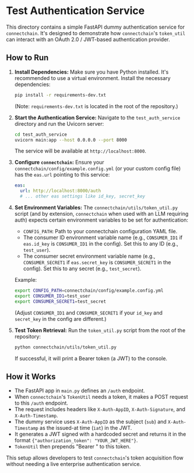 # Test Authentication Service

This directory contains a simple FastAPI dummy authentication service for `connectchain`.
It's designed to demonstrate how `connectchain`'s `token_util` can interact with an OAuth 2.0 / JWT-based authentication provider.

## How to Run

1.  **Install Dependencies:**
    Make sure you have Python installed. It's recommended to use a virtual environment.
    Install the necessary dependencies:
    ```bash
    pip install -r requirements-dev.txt
    ```
    (Note: `requirements-dev.txt` is located in the root of the repository.)

2.  **Start the Authentication Service:**
    Navigate to the `test_auth_service` directory and run the Uvicorn server:
    ```bash
    cd test_auth_service
    uvicorn main:app --host 0.0.0.0 --port 8000
    ```
    The service will be available at `http://localhost:8000`.

3.  **Configure `connectchain`:**
    Ensure your `connectchain/config/example.config.yml` (or your custom config file) has the `eas.url` pointing to this service:
    ```yaml
    eas:
      url: http://localhost:8000/auth
      # ... other eas settings like id_key, secret_key
    ```

4.  **Set Environment Variables:**
    The `connectchain/utils/token_util.py` script (and by extension, `connectchain` when used with an LLM requiring auth) expects certain environment variables to be set for authentication:
    *   `CONFIG_PATH`: Path to your connectchain configuration YAML file.
    *   The consumer ID environment variable name (e.g., `CONSUMER_ID1` if `eas.id_key` is `CONSUMER_ID1` in the config). Set this to any ID (e.g., `test_user`).
    *   The consumer secret environment variable name (e.g., `CONSUMER_SECRET1` if `eas.secret_key` is `CONSUMER_SECRET1` in the config). Set this to any secret (e.g., `test_secret`).

    Example:
    ```bash
    export CONFIG_PATH=connectchain/config/example.config.yml
    export CONSUMER_ID1=test_user 
    export CONSUMER_SECRET1=test_secret
    ```
    (Adjust `CONSUMER_ID1` and `CONSUMER_SECRET1` if your `id_key` and `secret_key` in the config are different.)

5.  **Test Token Retrieval:**
    Run the `token_util.py` script from the root of the repository:
    ```bash
    python connectchain/utils/token_util.py
    ```
    If successful, it will print a Bearer token (a JWT) to the console.

## How it Works

- The FastAPI app in `main.py` defines an `/auth` endpoint.
- When `connectchain`'s `TokenUtil` needs a token, it makes a POST request to this `/auth` endpoint.
- The request includes headers like `X-Auth-AppID`, `X-Auth-Signature`, and `X-Auth-Timestamp`.
- The dummy service uses `X-Auth-AppID` as the subject (`sub`) and `X-Auth-Timestamp` as the issued-at time (`iat`) in the JWT.
- It generates a JWT signed with a hardcoded secret and returns it in the format `{"authorization_token": "YOUR_JWT_HERE"}`.
- `TokenUtil` then prepends "Bearer " to this token.

This setup allows developers to test `connectchain`'s token acquisition flow without needing a live enterprise authentication service.
